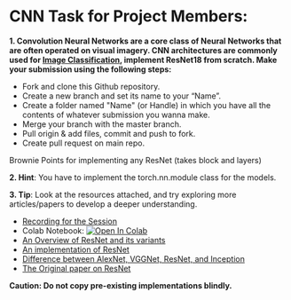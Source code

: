 # CNN Task for Project Members:

**1. Convolution Neural Networks are a core class of Neural Networks that are often operated on visual imagery. CNN architectures are commonly used for [Image Classification](https://www.thinkautomation.com/eli5/eli5-what-is-image-classification-in-deep-learning/), implement ResNet18 from scratch. Make your submission using the following steps:**
- Fork and clone this Github repository.
- Create a new branch and set its name to your “Name”.
- Create a folder named "Name" (or Handle) in which you have all the contents of whatever submission you wanna make.
- Merge your branch with the master branch.
- Pull origin & add files, commit and push to fork.
- Create pull request on main repo.

Brownie Points for implementing any ResNet (takes block and layers)

**2. Hint**: You have to implement the torch.nn.module class for the models.

**3. Tip**: Look at the resources attached, and try exploring more articles/papers to develop a deeper understanding. 
- [Recording for the Session](https://tldv.io/app/meetings/629b5f9c90f4b50014cf1091/)
- Colab Notebook: [![Open In Colab](https://colab.research.google.com/assets/colab-badge.svg)](https://colab.research.google.com/drive/1P_z_CA7GPxii3C7CoHaADP22OkUWlHQ0?usp=sharing)
- [An Overview of ResNet and its variants](https://towardsdatascience.com/an-overview-of-resnet-and-its-variants-5281e2f56035)
- [An implementation of ResNet](https://github.com/pytorch/vision/blob/main/torchvision/models/resnet.py)
- [Difference between AlexNet, VGGNet, ResNet, and Inception](https://towardsdatascience.com/the-w3h-of-alexnet-vggnet-resnet-and-inception-7baaaecccc96)
- [The Original paper on ResNet](https://arxiv.org/pdf/1512.03385v1.pdf)

**Caution: Do not copy pre-existing implementations blindly.**
